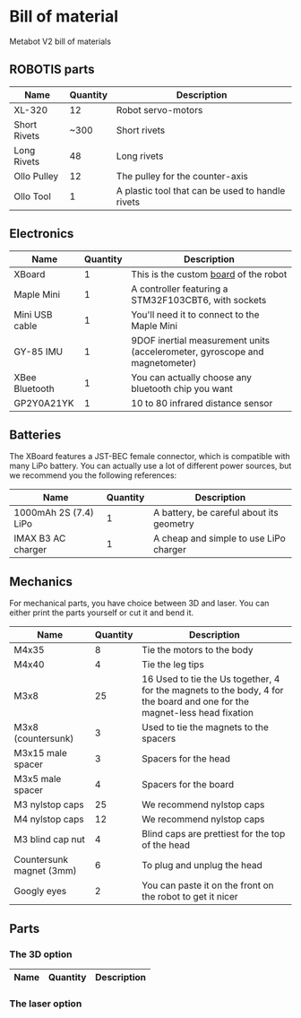 # Bill of material

Metabot V2 bill of materials

## ROBOTIS parts

Name                   | Quantity | Description                  
-----------------------|----------|----------------------------------
XL-320                 | 12       | Robot servo-motors
Short Rivets           | ~300     | Short rivets
Long Rivets            | 48       | Long rivets
Ollo Pulley            | 12       | The pulley for the counter-axis
Ollo Tool              | 1        | A plastic tool that can be used to handle rivets

## Electronics

Name                   | Quantity | Description                  
-----------------------|----------|----------------------------------
XBoard                 | 1        | This is the custom [board](/electronics/) of the robot
Maple Mini             | 1        | A controller featuring a STM32F103CBT6, with sockets
Mini USB cable         | 1        | You'll need it to connect to the Maple Mini
GY-85 IMU              | 1        | 9DOF inertial measurement units (accelerometer, gyroscope and magnetometer)
XBee Bluetooth         | 1        | You can actually choose any bluetooth chip you want
GP2Y0A21YK             | 1        | 10 to 80 infrared distance sensor

## Batteries

The XBoard features a JST-BEC female connector, which is compatible with many LiPo battery.
You can actually use a lot of different power sources, but we recommend you the following references:

Name                   | Quantity | Description                  
-----------------------|----------|----------------------------------
1000mAh 2S (7.4) LiPo  | 1        | A battery, be careful about its geometry
IMAX B3 AC charger     | 1        | A cheap and simple to use LiPo charger

## Mechanics

For mechanical parts, you have choice between 3D and laser. You can either print the
parts yourself or cut it and bend it.

Name                   | Quantity | Description                  
-----------------------|----------|----------------------------------
M4x35                  | 8        | Tie the motors to the body
M4x40                  | 4        | Tie the leg tips
M3x8                   | 25       | 16 Used to tie the Us together, 4 for the magnets to the body, 4 for the board and one for the magnet-less head fixation
M3x8 (countersunk)     | 3        | Used to tie the magnets to the spacers
M3x15 male spacer      | 3        | Spacers for the head
M3x5 male spacer       | 4        | Spacers for the board
M3 nylstop caps        | 25       | We recommend nylstop caps
M4 nylstop caps        | 12       | We recommend nylstop caps
M3 blind cap nut       | 4        | Blind caps are prettiest for the top of the head
Countersunk magnet (3mm) | 6        | To plug and unplug the head
Googly eyes            | 2        | You can paste it on the front on the robot to get it nicer

## Parts

### The 3D option

Name                   | Quantity | Description                  
-----------------------|----------|----------------------------------


### The laser option

